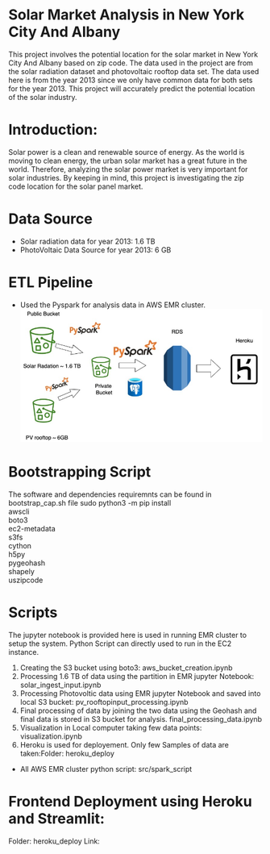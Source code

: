 # Solar Market Analysis in New York City And Albany
This project involves the potential location for the solar market in New York City And Albany based on zip code. The data used in the project are from the solar radiation dataset and photovoltaic rooftop data set. The data used here is from the year 2013 since we only have common data for both sets for the year 2013. This project will accurately predict the potential location of the solar industry.

# Introduction: 
Solar power is a clean and renewable source of energy. As the world is moving to clean energy, the urban solar market has a great future in the world. Therefore, analyzing the solar power market is very important for solar industries. By keeping in mind, this project is investigating the zip code location for the solar panel market.

# Data Source 
- Solar radiation data for year 2013: 1.6 TB
- PhotoVoltaic Data Source for year 2013: 6 GB

# ETL Pipeline
- Used the Pyspark for analysis data in AWS EMR cluster.
![alt text](https://github.com/umeshkhaniya/TDI_Captsone_project/blob/main/image/captsone_sketch.jpg)


# Bootstrapping Script
The software and dependencies requiremnts can be found in bootstrap_cap.sh file
 sudo python3 -m pip install \
  awscli \
 boto3 \
 ec2-metadata \
 s3fs \
 cython \
 h5py \
 pygeohash \
 shapely \
 uszipcode

# Scripts
The jupyter notebook is provided here is used  in running  EMR cluster to setup the system.
Python Script can directly used to run in the EC2 instance.
1. Creating the S3 bucket using boto3: aws_bucket_creation.ipynb
2. Processing 1.6 TB of data using the partition in EMR jupyter Notebook: solar_ingest_input.ipynb
3. Processing Photovoltic data using EMR jupyter Notebook and saved into local S3 bucket: pv_rooftopinput_processing.ipynb
4. Final processing of data by joining the two data using the Geohash and final data is stored in S3 bucket for analysis. final_processing_data.ipynb
5. Visualization in Local computer taking few data points: visualization.ipynb
6. Heroku is used for deployement. Only few Samples of data are taken:Folder: heroku_deploy
- All AWS EMR cluster python script: src/spark_script

# Frontend Deployment using Heroku and Streamlit: 
Folder: heroku_deploy
Link: 


